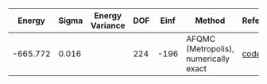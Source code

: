 | Energy   | Sigma | Energy Variance | DOF | Einf | Method                                | Reference |
|----------|-------|-----------------|-----|------|---------------------------------------|-----------|
| -665.772 | 0.016 |                 | 224 | -196 | AFQMC (Metropolis), numerically exact | [code](https://github.com/yyang606/varbench_AFQMC) |
